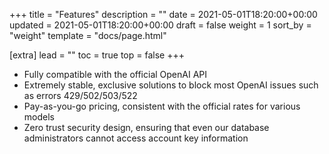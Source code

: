+++
title = "Features"
description = ""
date = 2021-05-01T18:20:00+00:00
updated = 2021-05-01T18:20:00+00:00
draft = false
weight = 1
sort_by = "weight"
template = "docs/page.html"

[extra]
lead = ""
toc = true
top = false
+++

- Fully compatible with the official OpenAI API
- Extremely stable, exclusive solutions to block most OpenAI issues such as errors 429/502/503/522
- Pay-as-you-go pricing, consistent with the official rates for various models
- Zero trust security design, ensuring that even our database administrators cannot access account key information
